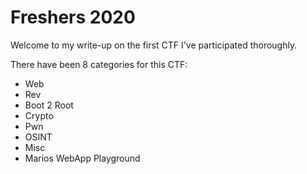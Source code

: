 # Freshers 2020

Welcome to my write-up on the first CTF I've participated thoroughly.

There have been 8 categories for this CTF:

* Web
* Rev
* Boot 2 Root
* Crypto
* Pwn
* OSINT
* Misc
* Marios WebApp Playground
